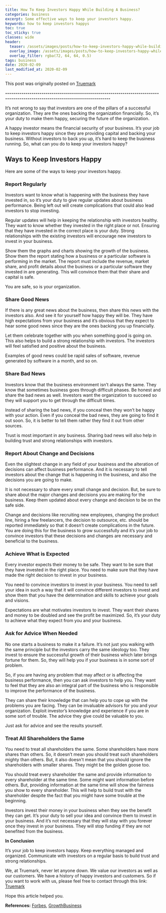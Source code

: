 ```yaml
---
title: How To Keep Investors Happy While Building A Business?
categories: business
excerpt: Some effective ways to keep your investors happy.
keywords: how to keep investors happys
toc: true
toc_sticky: true
classes: wide
header:
  teaser: /assets/images/posts/how-to-keep-investors-happy-while-building-a-business/investor.jpg
  overlay_image: /assets/images/posts/how-to-keep-investors-happy-while-building-a-business/investor.jpg
  overlay_filter: rgba(72, 64, 64, 0.5)
tags: business
date: 2020-02-09
last_modified_at: 2020-02-09
---
```


This post was originally posted on [Truemark](https://truemark.com.np/blog/keeping-investors-happy/#)

<b>--------------------------------------------------------------------------------------------------------------------------------</b>

<!-- ![Investors](../../src/assets/images/blogs/how-to-keep-investors-happy/happy-investors.jpg "Investors") -->

It’s not wrong to say that investors are one of the pillars of a successful organization. They are the ones backing the organization financially. So, it’s your duty to make them happy, securing the future of the organization.

A happy investor means the financial security of your business. It’s your job to keep investors happy since they are providing capital and backing your business. Without investors to back you up, it’s hard to keep the business running. So, what can you do to keep your investors happy?

## Ways to Keep Investors Happy

Here are some of the ways to keep your investors happy.

### Report Regularly

<!-- ![ReportingRegularly](../../src/assets/images/blogs/how-to-keep-investors-happy/report-regularly.jpg "Reporting Regularly") -->

Investors want to know what is happening with the business they have invested in, so it’s your duty to give regular updates about business performance. Being left out will create complications that could also lead investors to stop investing.

Regular updates will help in keeping the relationship with investors healthy. They want to know whether they invested in the right place or not. Ensuring that they have invested in the correct place is your duty. Strong relationships with the existing investors will encourage new investors to invest in your business.

Show them the graphs and charts showing the growth of the business. Show them the report stating how a business or a particular software is performing in the market. The report must include the revenue, market share, and profit details about the business or a particular software they invested in are generating. This will convince them that their share and capital is safe.

You are safe, so is your organization.

### Share Good News

<!-- ![SharingGoodNews](../../src/assets/images/blogs/how-to-keep-investors-happy/share-good-news.jpg "Sharing Good News") -->

If there is any great news about the business, then share this news with the investors also. And see it for yourself how happy they will be. They have high expectations from your business and it’s obvious that they expect to hear some good news since they are the ones backing you up financially.

Let them celebrate together with you when something good is going on. This also helps to build a strong relationship with investors. The investors will feel satisfied and positive about the business.

Examples of good news could be rapid sales of software, revenue generated by software in a month, and so on.

### Share Bad News

<!-- ![SharingBadNews](../../src/assets/images/blogs/how-to-keep-investors-happy/share-bad-news.jpg "Sharing Bad News") -->

Investors know that the business environment isn’t always the same. They know that sometimes business goes through difficult phases. Be honest and share the bad news as well. Investors want the organization to succeed so they will support you to get through the difficult times.

Instead of sharing the bad news, if you conceal then they won’t be happy with your action. Even if you conceal the bad news, they are going to find it out soon. So, it is better to tell them rather they find it out from other sources.

Trust is most important in any business. Sharing bad news will also help in building trust and strong relationships with investors.

### Report About Change and Decisions

<!-- ![Decision](../../src/assets/images/blogs/how-to-keep-investors-happy/report-decision.jpg "Decision") -->

Even the slightest change in any field of your business and the alteration of decisions can affect business performance. And it is necessary to tell investors about the change that is happening in the business, and also the decisions you are going to make.

It is not necessary to share every small change and decision. But, be sure to share about the major changes and decisions you are making for the business. Keep them updated about every change and decision to be on the safe side.

Change and decisions like recruiting new employees, changing the product line, hiring a few freelancers, the decision to outsource, etc. should be reported immediately so that it doesn’t create complications in the future. You are doing this for the business to grow successfully and it’s your job to convince investors that these decisions and changes are necessary and beneficial to the business.

### Achieve What is Expected

<!-- ![Expectation](../../src/assets/images/blogs/how-to-keep-investors-happy/acheive-expectation.jpg "Expectation") -->

Every investor expects their money to be safe. They want to be sure that they have invested in the right place. You need to make sure that they have made the right decision to invest in your business.

You need to convince investors to invest in your business. You need to sell your idea in such a way that it will convince different investors to invest and show them that you have the determination and skills to achieve your goals and visions.

Expectations are what motivates investors to invest. They want their shares and money to be doubled and see the profit be maximized. So, it’s your duty to achieve what they expect from you and your business.

### Ask for Advice When Needed

<!-- ![AskingforAdvice](../../src/assets/images/blogs/how-to-keep-investors-happy/advice.jpg "Asking for Advice") -->

No one starts a business to make it a failure. It’s not just you walking with the same principle but the investors carry the same ideology too. They invest to ensure the successful growth of their business which later brings fortune for them. So, they will help you if your business is in some sort of problem.

So, if you are having any problem that may affect or is affecting the business performance, then you can ask investors to help you. They want to feel that they are also an integral part of the business who is responsible to improve the performance of the business.

They can share their knowledge that can help you to cope up with the problems you are facing. They can be invaluable advisors for you and your organization. Exploit investor’s knowledge and experience if you are in some sort of trouble. The advice they give could be valuable to you.

Just ask for advice and see the results yourself.

### Treat All Shareholders the Same

<!-- ![Equality](../../src/assets/images/blogs/how-to-keep-investors-happy/equality.jpg "Equality") -->

You need to treat all shareholders the same. Some shareholders have more shares than others. So, it doesn’t mean you should treat such shareholders mighty than others. But, it also doesn\'t mean that you should ignore the shareholders with smaller shares. They might be the golden goose too.

You should treat every shareholder the same and provide information to every shareholder at the same time. Some might want information before others. But, providing information at the same time will show the fairness you show to every shareholder. This will help to build trust with the shareholder despite the fact that you might have some trouble at the beginning.

Investors invest their money in your business when they see the benefit they can get. It’s your duty to sell your idea and convince them to invest in your business. And it’s not necessary that they will stay with you forever once they invest in your business. They will stop funding if they are not benefited from the business.

**In Conclusion**

It’s your job to keep investors happy. Keep everything managed and organized. Communicate with investors on a regular basis to build trust and strong relationships.

We, at Truemark, never let anyone down. We value our investors as well as our customers. We have a history of happy investors and customers.  So if you want to work with us, please feel free to contact through this link: [Truemark](https://truemark.com.np/)

Hope this article helped you.

**References:** [Forbes](https://www.forbes.com/sites/goncalodevasconcelos/2018/01/11/3-easy-steps-to-keep-your-investors-happy/#1f705c2b68a9), [GrowthBusiness](https://www.growthbusiness.co.uk/how-to-keep-your-investors-happy-2472132/)